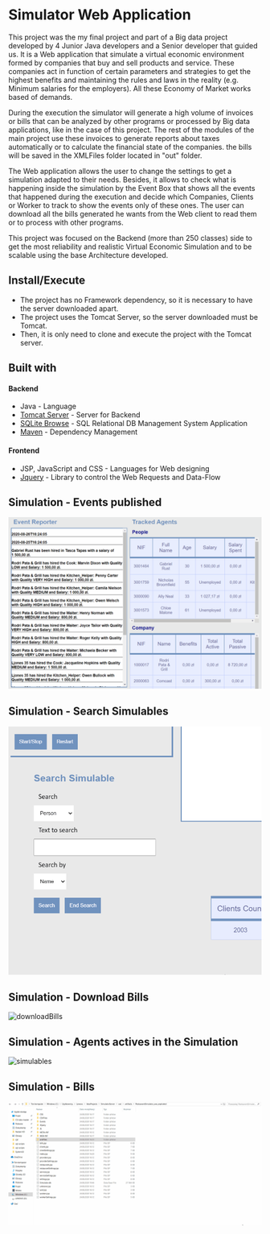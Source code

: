 # Simulator Web Application
This project was the my final project and part of a Big data project developed by 4 Junior Java developers and a Senior developer that guided us. It is a Web application that simulate a virtual economic environment formed by companies that buy and sell products and service. These companies act in function of certain parameters and strategies to get the highest benefits and maintaining the rules and laws in the reality (e.g. Minimum salaries for the employers). All these Economy of Market works based of demands.

During the execution the simulator will generate a high volume of invoices or bills that can be analyzed by other programs or processed by Big data applications, like in the case of this project. The rest of the modules of the main project use these invoices to generate reports about taxes automatically or to calculate the financial state of the companies. the bills will be saved in the XMLFiles folder located in "out" folder.

The Web application allows the user to change the settings to get a simulation adapted to their needs. Besides, it allows to check what is happening inside the simulation by the Event Box that shows all the events that happened during the execution and decide which Companies, Clients or Worker to track to show the events only of these ones. The user can download all the bills generated he wants from the Web client to read them or to process with other programs.

This project was focused on the Backend (more than 250 classes) side to get the most reliability and realistic Virtual Economic Simulation and to be scalable using the base Architecture developed.


## Install/Execute
* The project has no Framework dependency, so it is necessary to have the server downloaded apart.
* The project uses the Tomcat Server, so the server downloaded must be Tomcat.
* Then, it is only need to clone and execute the project with the Tomcat server.


## Built with
#### Backend
* Java - Language
* [Tomcat Server](http://tomcat.apache.org/) - Server for Backend
* [SQLite Browse](https://sqlitebrowser.org/) - SQL Relational DB Management System Application
* [Maven](https://maven.apache.org/) - Dependency Management
#### Frontend
* JSP, JavaScript and CSS - Languages for Web designing
* [Jquery](https://jquery.com/) - Library to control the Web Requests and Data-Flow


## Simulation - Events published

![Simulation](https://github.com/jaur001/SimulatorServer/blob/release/GIF/Simulation.gif)



## Simulation - Search Simulables

![searchSimulable](https://github.com/jaur001/SimulatorServer/blob/release/GIF/searchSimulable.gif)



## Simulation - Download Bills

![downloadBills](https://github.com/jaur001/SimulatorServer/blob/release/GIF/downloadBills.gif)



## Simulation - Agents actives in the Simulation

![simulables](https://github.com/jaur001/SimulatorServer/blob/release/GIF/simulables.gif)



## Simulation - Bills

![bills](https://github.com/jaur001/SimulatorServer/blob/release/GIF/bills.gif)
